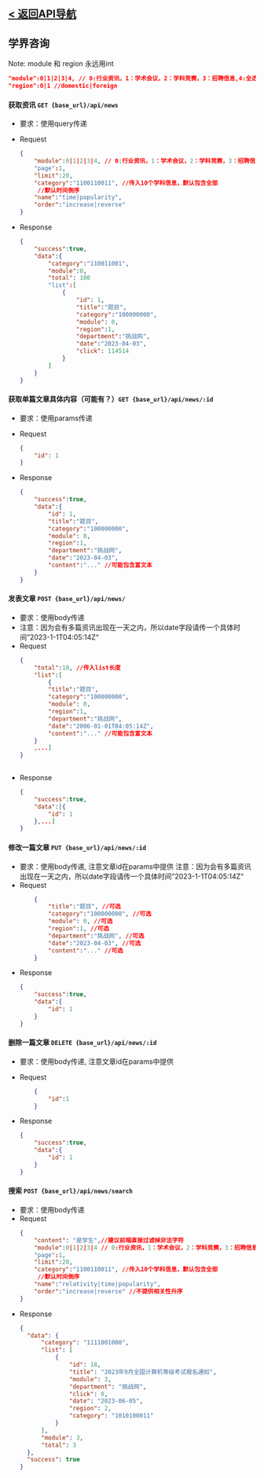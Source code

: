 ## [< 返回API导航](../API.md)

## 学界咨询

Note: module 和 region 永远用int 
```json
"module":0|1|2|3|4, // 0:行业资讯，1：学术会议，2：学科竞赛，3：招聘信息,4:全选  仅支持单值传递
"region":0|1 //domestic|foreign
```
#### 获取资讯 `GET {base_url}/api/news`
- 要求：使用query传递

- Request
    ```json
    {
        "module":0|1|2|3|4, // 0:行业资讯，1：学术会议，2：学科竞赛，3：招聘信息, 4:全选 仅支持单值传递
        "page":1,
        "limit":20,
        "category":"1100110011", //传入10个学科信息，默认包含全部
         //默认时间倒序
        "name":"time|popularity", 
        "order":"increase|reverse"
    }
    ```
- Response
    ```json
    {
        "success":true,
        "data":{
            "category":"110011001",
            "module":0,
            "total": 100
            "list":[
                {
                    "id": 1,
                    "title":"题目",
                    "category":"100000000",
                    "module": 0,
                    "region":1,
                    "department":"挑战网",
                    "date":"2023-04-03",
                    "click": 114514
                }
            ]
        }
    }
    ```
#### 获取单篇文章具体内容（可能有？）`GET {base_url}/api/news/:id`
- 要求：使用params传递

- Request
    ```json
    {
        "id": 1
    }
    ```
- Response
    ```json
    {
        "success":true,
        "data":{
            "id": 1,
            "title":"题目",
            "category":"100000000",
            "module": 0,
            "region":1,
            "department":"挑战网",
            "date":"2023-04-03",
            "content":"..." //可能包含富文本
        }
    }
    ```
#### 发表文章 `POST {base_url}/api/news/`
- 要求：使用body传递
- 注意：因为会有多篇资讯出现在一天之内，所以date字段请传一个具体时间”2023-1-1T04:05:14Z“
- Request
    ```json
    {
        "total":10, //传入list长度
        "list":[
            {
            "title":"题目",
            "category":"100000000",
            "module": 0,
            "region":1,
            "department":"挑战网",
            "date":"2006-01-01T04:05:14Z",
            "content":"..." //可能包含富文本
        }
        ,...]
    }
        
    ```
- Response
    ```json
    {
        "success":true,
        "data":[{
            "id": 1
        },...]
    }
    ```

#### 修改一篇文章 `PUT {base_url}/api/news/:id`
- 要求：使用body传递, 注意文章id在params中提供
  注意：因为会有多篇资讯出现在一天之内，所以date字段请传一个具体时间”2023-1-1T04:05:14Z“
- Request
    ```json
        {
            "title":"题目", //可选
            "category":"100000000", //可选
            "module": 0, //可选
            "region":1, //可选
            "department":"挑战网", //可选
            "date":"2023-04-03", //可选
            "content":"..." //可选
        }
    ```
- Response
    ```json
    {
        "success":true,
        "data":{
            "id": 1
        }
    }
    ```

#### 删除一篇文章 `DELETE {base_url}/api/news/:id`
- 要求：使用body传递, 注意文章id在params中提供

- Request
    ```json
        {
            "id":1
        }
    ```
- Response
    ```json
    {
        "success":true,
        "data":{
            "id": 1
        }
    }
    ```

#### 搜索 `POST {base_url}/api/news/search`
- 要求：使用body传递
- Request
    ```json
    {
        "content": "是学生",//建议前端直接过滤掉非法字符
        "module":0|1|2|3|4 // 0:行业资讯，1：学术会议，2：学科竞赛，3：招聘信息, 4:全选 仅支持单值传递
        "page":1,
        "limit":20,
        "category":"1100110011", //传入10个学科信息，默认包含全部
         //默认时间倒序
        "name":"relativity|time|popularity",   
        "order":"increase|reverse" //不提供相关性升序
    }
  ```
- Response
  ```json
  {
    "data": {
        "category": "1111001000",
        "list": [
            {
                "id": 18,
                "title": "2023年9月全国计算机等级考试报名通知",
                "module": 3,
                "department": "挑战网",
                "click": 0,
                "date": "2023-06-05",
                "region": 2,
                "category": "1010100011"
            }
        ],
        "module": 3,
        "total": 3
    },
    "success": true
  }
  ```